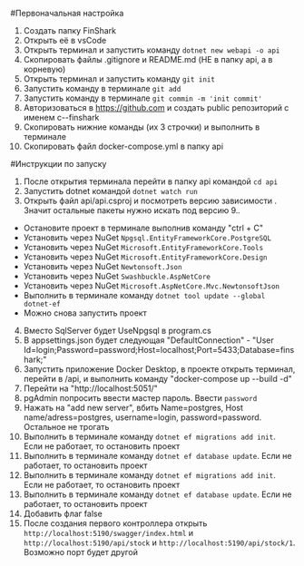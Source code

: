 #Первоначальная настройка
1. Создать папку FinShark
2. Открыть её в vsCode
3. Открыть терминал и запустить команду `dotnet new webapi -o api`
4. Скопировать файлы .gitignore и README.md (НЕ в папку api, а в корневую)
5. Открыть терминал и запустить команду `git init`
6. Запустить команду в терминале `git add`
7. Запустить команду в терминале `git commin -m 'init commit'`
8. Авторизоваться в https://github.com и создать public репозиторий с именем c--finshark
9. Скопировать нижние команды (их 3 строчки) и выполнить в терминале
10. Скопировать файл docker-compose.yml в папку api

#Инструкции по запуску
1. После открытия терминала перейти в папку api командой `cd api`
2. Запустить dotnet командой `dotnet watch run`
3. Открыть файл api/api.csproj и посмотреть версию зависимости <PackageReference Include="Microsoft.AspNetCore.OpenApi" Version="9.0.1" />. Значит остальные пакеты нужно искать под версию 9.*.*
-  Остановите проект в терминале выполнив команду "ctrl + C"
-  Установить через NuGet `Npgsql.EntityFrameworkCore.PostgreSQL`
-  Установить через NuGet `Microsoft.EntityFrameworkCore.Tools`
-  Установить через NuGet `Microsoft.EntityFrameworkCore.Design`
-  Установить через NuGet `Newtonsoft.Json`
-  Установить через NuGet `Swashbuckle.AspNetCore`
-  Установить через NuGet `Microsoft.AspNetCore.Mvc.NewtonsoftJson`
- Выполнить в терминале команду `dotnet tool update --global dotnet-ef`
- Можно снова запустить проект
4. Вместо SqlServer будет UseNpgsql в program.cs
5. В appsettings.json будет следующая "DefaultConnection" - "User Id=login;Password=password;Host=localhost;Port=5433;Database=finshark;"
5. Запустить приложение Docker Desktop, в проекте открыть терминал, перейти в /api, и выполнить команду "docker-compose up --build -d"
6. Перейти на "http://localhost:5051/"
7. pgAdmin попросить ввести мастер пароль. Ввести `password`
8. Нажать на "add new server", вбить Name=postgres, Host name/adress=postgres, username=login, password=password. Остальное не трогать
9. Выполнить в терминале команду `dotnet ef migrations add init`. Если не работает, то остановить проект
10. Выполнить в терминале команду `dotnet ef database update`. Если не работает, то остановить проект
11. Выполнить в терминале команду `dotnet ef migrations add init`. Если не работает, то остановить проект
12. Выполнить в терминале команду `dotnet ef database update`. Если не работает, то остановить проект
13. Добавить флаг <InvariantGlobalization>false</InvariantGlobalization>
14. После создания первого контроллера открыть `http://localhost:5190/swagger/index.html` и `http://localhost:5190/api/stock` и `http://localhost:5190/api/stock/1`. Возможно порт будет другой

